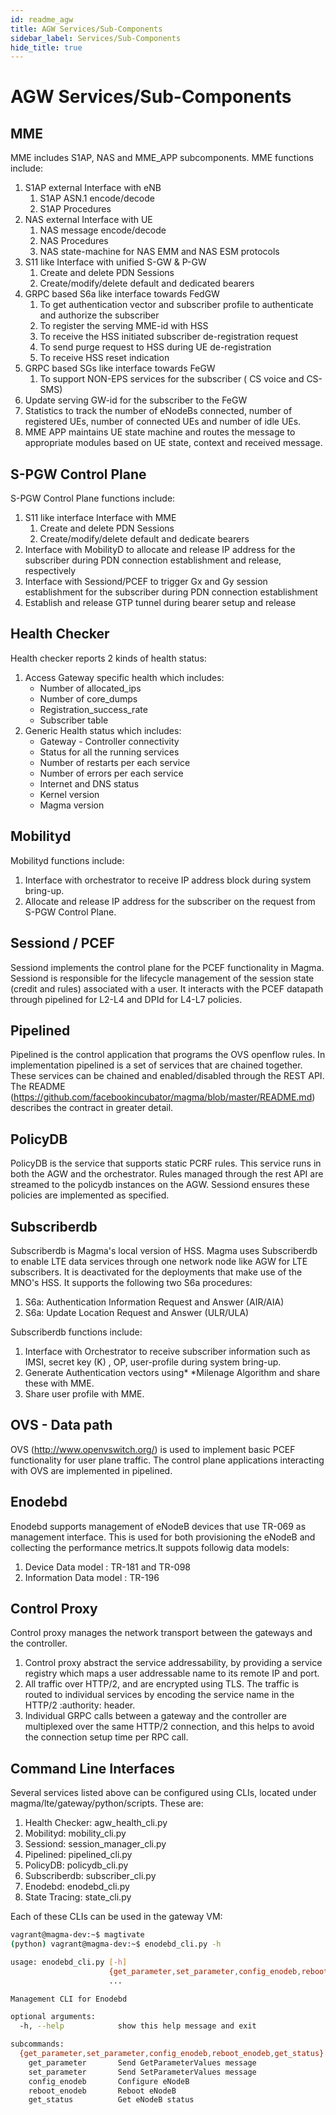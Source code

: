 ```yaml
---
id: readme_agw
title: AGW Services/Sub-Components
sidebar_label: Services/Sub-Components
hide_title: true
---
```

# AGW Services/Sub-Components
## MME
 MME includes S1AP, NAS and MME_APP subcomponents. MME functions include:

1. S1AP external Interface with eNB
    1.  S1AP ASN.1 encode/decode
    2.  S1AP Procedures
2.  NAS external Interface with UE
    1. NAS message encode/decode
    2. NAS Procedures
    3. NAS state-machine for NAS EMM and NAS ESM protocols
3.  S11 like Interface with unified S-GW & P-GW
    1. Create and delete PDN Sessions
    2. Create/modify/delete default and dedicated bearers
4.  GRPC based S6a like interface towards FedGW
    1. To get authentication vector and subscriber profile to authenticate and authorize the subscriber
    2. To register the serving MME-id with HSS
    3. To receive the HSS initiated subscriber de-registration request
    4. To send purge request to HSS during UE de-registration
    5. To receive HSS reset indication
5. GRPC based SGs like interface towards FeGW
    1. To support NON-EPS services for the subscriber ( CS voice and CS-SMS)
6. Update serving GW-id for the subscriber to the FeGW
7. Statistics to track the number of eNodeBs connected, number of registered UEs, number of connected UEs and number of idle UEs.
8. MME APP maintains UE state machine and routes the message to appropriate modules based on UE state, context and received message.

## S-PGW Control Plane
S-PGW Control Plane functions include:

1. S11 like interface Interface with MME
    1. Create and delete PDN Sessions
    2. Create/modify/delete default and dedicate bearers
2. Interface with MobilityD to allocate and release IP address for the subscriber during PDN connection establishment and release, respectively
3. Interface with Sessiond/PCEF to trigger Gx and Gy session establishment for the subscriber during PDN connection establishment
4. Establish and release GTP tunnel during bearer setup and release

## Health Checker
Health checker reports 2 kinds of health status:
1. Access Gateway specific health which includes:
    * Number of allocated_ips
    * Number of core_dumps
    * Registration_success_rate
    * Subscriber table
2. Generic Health status which includes:
    * Gateway - Controller connectivity
    * Status for all the running services
    * Number of restarts per each service
    * Number of errors per each service
    * Internet and DNS status
    * Kernel version
    * Magma version

## Mobilityd
Mobilityd functions include:

1. Interface with orchestrator to receive IP address block during system bring-up.
2. Allocate and release  IP address for the  subscriber on the request from S-PGW Control Plane.

## Sessiond / PCEF
Sessiond implements the control plane for the PCEF functionality in Magma. Sessiond is responsible for the lifecycle management of the session state (credit and rules) associated with a user. It interacts with the PCEF datapath through pipelined for L2-L4 and DPId for L4-L7 policies.

## Pipelined
Pipelined is the control application that programs the OVS openflow rules. In implementation pipelined is a set of services that are chained together. These services can be chained and enabled/disabled through the REST API.  The README (https://github.com/facebookincubator/magma/blob/master/README.md) describes the contract in greater detail.

## PolicyDB
PolicyDB is the service that supports static PCRF rules. This service runs in both the AGW and the orchestrator. Rules managed through the rest API are streamed to the policydb instances on the AGW. Sessiond ensures these policies are implemented as specified.

## Subscriberdb
Subscriberdb is Magma's local version of HSS. Magma uses Subscriberdb to enable LTE data services through one network node like AGW for LTE subscribers.  It is deactivated for the deployments that make use of the MNO's HSS. It supports the following two S6a procedures:

1. S6a: Authentication Information Request and Answer (AIR/AIA)
2. S6a: Update Location Request and Answer (ULR/ULA)

Subscriberdb functions include:

1. Interface with Orchestrator to receive subscriber information such as IMSI, secret key (K) , OP, user-profile during system bring-up.
2. Generate Authentication vectors using* *Milenage Algorithm and share these with MME.
3. Share user profile with MME.

## OVS - Data path
OVS (http://www.openvswitch.org/) is used to implement basic PCEF functionality for user plane traffic. The control plane applications interacting with OVS are implemented in pipelined.

## Enodebd

Enodebd supports management of eNodeB devices that use TR-069 as management interface. This is used for both provisioning the eNodeB and collecting the performance metrics.It suppots followig data models:
1. Device Data  model : TR-181 and TR-098
2. Information Data model : TR-196


## Control Proxy
Control proxy manages the network transport between the gateways and the controller.

1. Control proxy abstract the service addressability, by providing a service registry which maps a user addressable name to its remote IP and port.
2. All traffic over HTTP/2, and are encrypted using TLS. The traffic is routed to individual services by encoding the service name in the HTTP/2 :authority: header.
3. Individual GRPC calls between a gateway and the controller are multiplexed over the same HTTP/2 connection, and this helps to avoid the connection setup time per RPC call.

## Command Line Interfaces

Several services listed above can be configured using CLIs, located under
magma/lte/gateway/python/scripts. These are:

1. Health Checker: agw_health_cli.py
2. Mobilityd: mobility_cli.py
3. Sessiond: session_manager_cli.py
4. Pipelined: pipelined_cli.py
5. PolicyDB: policydb_cli.py
6. Subscriberdb: subscriber_cli.py
7. Enodebd: enodebd_cli.py
8. State Tracing: state_cli.py

Each of these CLIs can be used in the gateway VM:

```bash
vagrant@magma-dev:~$ magtivate
(python) vagrant@magma-dev:~$ enodebd_cli.py -h

usage: enodebd_cli.py [-h]
                      {get_parameter,set_parameter,config_enodeb,reboot_enodeb,get_status}
                      ...

Management CLI for Enodebd

optional arguments:
  -h, --help            show this help message and exit

subcommands:
  {get_parameter,set_parameter,config_enodeb,reboot_enodeb,get_status}
    get_parameter       Send GetParameterValues message
    set_parameter       Send SetParameterValues message
    config_enodeb       Configure eNodeB
    reboot_enodeb       Reboot eNodeB
    get_status          Get eNodeB status
```

